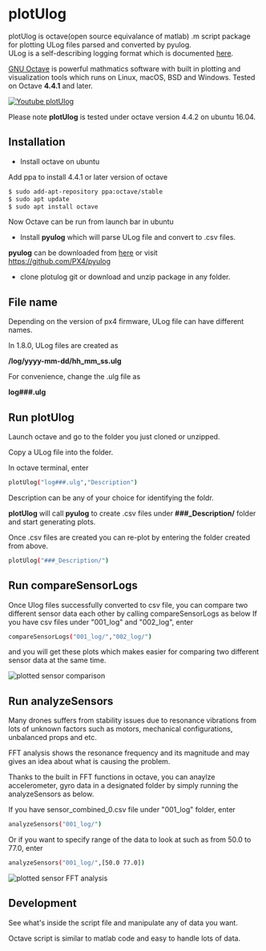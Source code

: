 # plotUlog

plotUlog is octave(open source equivalance of matlab) .m script package for plotting ULog files parsed and converted by pyulog.  
ULog is a self-describing logging format which is documented  [here](http://dev.px4.io/advanced-ulog-file-format.html).

[GNU Octave](https://www.gnu.org/software/octave/) is powerful mathmatics software with built in plotting and visualization tools which runs on Linux, macOS, BSD and Windows. 
Tested on Octave **4.4.1** and later.

[![Youtube plotUlog](http://img.youtube.com/vi/EZv81fV9Rec/0.jpg)](https://www.youtube.com/watch?v=EZv81fV9Rec "plotUlog")

Please note **plotUlog** is tested under octave version 4.4.2 on ubuntu 16.04.

## Installation


- Install octave on ubuntu

Add ppa to install 4.4.1 or later version of octave
```bash
$ sudo add-apt-repository ppa:octave/stable
$ sudo apt update
$ sudo apt install octave
```
Now Octave can be run from launch bar in ubuntu 

- Install **pyulog** which will parse ULog file and convert to .csv files.

**pyulog** can be downloaded from [here](https://github.com/PX4/pyulog)
or visit https://github.com/PX4/pyulog

- clone plotulog git or download and unzip package in any folder.

## File name


Depending on the version of px4 firmware, ULog file can have different names. 

In 1.8.0, ULog files are created as

**/log/yyyy-mm-dd/hh_mm_ss.ulg**

For convenience, change the .ulg file as 

**log###.ulg**

## Run plotUlog

Launch octave and go to the folder you just cloned or unzipped.

Copy a ULog file into the folder.

In octave terminal, enter

```bash
plotUlog("log###.ulg","Description")
```
Description can be any of your choice for identifying the foldr.

**plotUlog** will call **pyulog** to create .csv files under **###_Description/** folder and start generating plots. 

Once .csv files are created you can re-plot by entering the folder created from above.

```bash
plotUlog("###_Description/")
```

## Run compareSensorLogs

Once Ulog files successfully converted to csv file, you can compare two different sensor data each other by calling compareSensorLogs as below
If you have csv files under "001_log" and "002_log", enter 
```bash
compareSensorLogs("001_log/","002_log/")
```

and you will get these plots which makes easier for comparing two different sensor data at the same time.

![plotted sensor comparison](https://image.ibb.co/fkHWoe/sensor_Compare.png)

## Run analyzeSensors

Many drones suffers from stability issues due to resonance vibrations from lots of unknown factors such as motors, mechanical configurations, unbalanced props and etc. 

FFT analysis shows the resonance frequency and its magnitude and may gives an idea about what is causing the problem.

Thanks to the built in FFT functions in octave, you can anaylze accelerometer, gyro data in a designated folder by simply running the analyzeSensors as below.

If you have sensor_combined_0.csv file under "001_log" folder, enter
```bash
analyzeSensors("001_log/")
```
Or if you want to specify range of the data to look at such as from 50.0 to 77.0, enter
```bash
analyzeSensors("001_log/",[50.0 77.0])
```
![plotted sensor FFT analysis](https://i.ibb.co/XFrKVfb/FFT-of-Acc-Z.png)
## Development


See what's inside the script file and manipulate any of data you want. 

Octave script is similar to matlab code and easy to handle lots of data.

